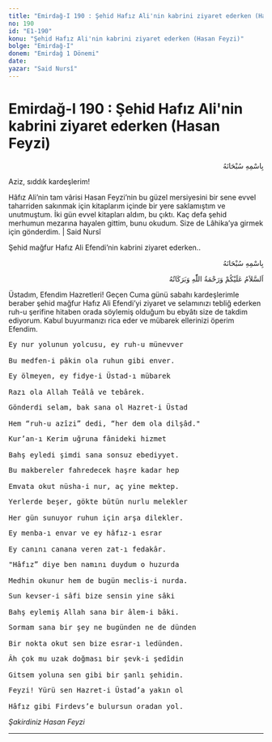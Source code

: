 ```yaml
---
title: "Emirdağ-I 190 : Şehid Hafız Ali'nin kabrini ziyaret ederken (Hasan Feyzi)"
no: 190
id: "E1-190"
konu: "Şehid Hafız Ali'nin kabrini ziyaret ederken (Hasan Feyzi)"
bolge: "Emirdağ-I"
donem: "Emirdağ 1 Dönemi"
date: 
yazar: "Said Nursî"
---
```


# Emirdağ-I 190 : Şehid Hafız Ali'nin kabrini ziyaret ederken (Hasan Feyzi)

<p class="arabic" dir="rtl" title="Meal: “Her türlü noksan sıfatlardan yüce olan Allah’ın adıyla.”">بِاسْمِهِ سُبْحَانَهُ</p>

Aziz, sıddık kardeşlerim!

Hâfız Ali’nin tam vârisi Hasan Feyzi’nin bu güzel mersiyesini bir sene evvel taharriden sakınmak için kitaplarım içinde bir yere saklamıştım ve unutmuştum. İki gün evvel kitapları aldım, bu çıktı. Kaç defa şehid merhumun mezarına hayalen gittim, bunu okudum. Size de Lâhika’ya girmek için gönderdim. | Said Nursî

Şehid mağfur Hafız Ali Efendi’nin kabrini ziyaret ederken..

<p class="arabic" dir="rtl" title="Meal: “Her türlü noksan sıfatlardan yüce olan Allah’ın adıyla.”">بِاسْمِهِ سُبْحَانَهُ</p>

<p class="arabic" dir="rtl" title="Meal: “Allah’ın selâmı, rahmeti ve bereketleri, üzerinize olsun.”">اَلسَّلاَمُ عَلَيْكُمْ وَرَحْمَةُ اللّٰهِ وَبَرَكَاتُهُ</p>

Üstadım, Efendim Hazretleri! Geçen Cuma günü sabahı kardeşlerimle beraber şehid mağfur Hafız Ali Efendi’yi ziyaret ve selamınızı tebliğ ederken ruh-u şerifine hitaben orada söylemiş olduğum bu ebyâtı size de takdim ediyorum. Kabul buyurmanızı rica eder ve mübarek ellerinizi öperim Efendim.

<pre>
Ey nur yolunun yolcusu, ey ruh-u münevver
 
Bu medfen-i pâkin ola ruhun gibi enver.
</pre>

<pre>
Ey ölmeyen, ey fidye-i Üstad-ı mübarek
 
Razı ola Allah Teâlâ ve tebârek.
</pre>

<pre>
Gönderdi selam, bak sana ol Hazret-i Üstad
 
Hem “ruh-u azîzi” dedi, “her dem ola dilşâd."
</pre>

<pre>
Kur’an-ı Kerim uğruna fânideki hizmet
 
Bahş eyledi şimdi sana sonsuz ebediyyet.
</pre>

<pre>
Bu makbereler fahredecek haşre kadar hep
 
Emvata okut nüsha-i nur, aç yine mektep.
</pre>

<pre>
Yerlerde beşer, gökte bütün nurlu melekler
 
Her gün sunuyor ruhun için arşa dilekler.
</pre>

<pre>
Ey menba-ı envar ve ey hâfız-ı esrar
 
Ey canını canana veren zat-ı fedakâr.
</pre>

<pre>
"Hâfız” diye ben namını duydum o huzurda
 
Medhin okunur hem de bugün meclis-i nurda.
</pre>

<pre>
Sun kevser-i sâfi bize sensin yine sâki
 
Bahş eylemiş Allah sana bir âlem-i bâki.
</pre>

<pre>
Sormam sana bir şey ne bugünden ne de dünden
 
Bir nokta okut sen bize esrar-ı ledünden.
</pre>

<pre>
Âh çok mu uzak doğması bir şevk-i şedîdin
 
Gitsem yoluna sen gibi bir şanlı şehidin.
</pre>

<pre>
Feyzi! Yürü sen Hazret-i Üstad’a yakın ol
 
Hâfız gibi Firdevs’e bulursun oradan yol.
</pre>

*Şakirdiniz*
*Hasan Feyzi*

***
